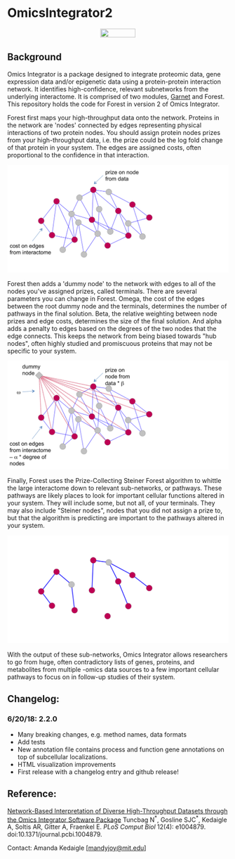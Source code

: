 # OmicsIntegrator2

<center><img src="http://fraenkel-nsf.csbi.mit.edu/omicsintegrator/omicsI_logo.png" height="40%" width="40%" ></center>

## Background

Omics Integrator is a package designed to integrate proteomic data, gene expression data and/or epigenetic data using a protein-protein interaction network. It identifies high-confidence, relevant subnetworks from the underlying interactome. It is comprised of two modules, [Garnet](https://github.com/fraenkel-lab/GarNet) and Forest. This repository holds the code for Forest in version 2 of Omics Integrator.

Forest first maps your high-throughput data onto the network. Proteins in the network are 'nodes' connected by edges representing physical interactions of two protein nodes. You should assign protein nodes prizes from your high-throughput data, i.e. the prize could be the log fold change of that protein in your system. The edges are assigned costs, often proportional to the confidence in that interaction.

![network with prizes](docs/figures/network1.png)

Forest then adds a 'dummy node' to the network with edges to all of the nodes you've assigned prizes, called terminals. There are several parameters you can change in Forest. Omega, the cost of the edges between the root dummy node and the terminals, determines the number of pathways in the final solution. Beta, the relative weighting between node prizes and edge costs, determines the size of the final solution. And alpha adds a penalty to edges based on the degrees of the two nodes that the edge connects. This keeps the network from being biased towards "hub nodes", often highly studied and promiscuous proteins that may not be specific to your system.

![network with parameters](docs/figures/network2.png)

Finally, Forest uses the Prize-Collecting Steiner Forest algorithm to whittle the large interactome down to relevant sub-networks, or pathways. These pathways are likely places to look for important cellular functions altered in your system. They will include some, but not all, of your terminals. They may also include "Steiner nodes", nodes that you did not assign a prize to, but that the algorithm is predicting are important to the pathways altered in your system.

![final network](docs/figures/network3.png)

With the output of these sub-networks, Omics Integrator allows researchers to go from huge, often contradictory lists of genes, proteins, and metabolites from multiple -omics data sources to a few important cellular pathways to focus on in follow-up studies of their system.


## Changelog:

### 6/20/18: 2.2.0

- Many breaking changes, e.g. method names, data formats
- Add tests
- New annotation file contains process and function gene annotations on top of subcellular localizations.
- HTML visualization improvements
- First release with a changelog entry and github release!


## Reference:

[Network-Based Interpretation of Diverse High-Throughput Datasets through the Omics Integrator Software Package](http://dx.doi.org/10.1371/journal.pcbi.1004879)
Tuncbag N<sup>\*</sup>, Gosline SJC<sup>\*</sup>, Kedaigle A, Soltis AR, Gitter A, Fraenkel E. *PLoS Comput Biol* 12(4): e1004879. doi:10.1371/journal.pcbi.1004879.

Contact: Amanda Kedaigle [mandyjoy@mit.edu]
